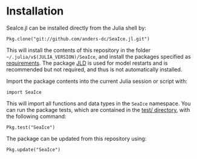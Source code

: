 # Installation
SeaIce.jl can be installed directly from the Julia shell by:

    Pkg.clone("git://github.com/anders-dc/SeaIce.jl.git")

This will install the contents of this repository in the folder 
`~/.julia/v$(JULIA_VERSION)/SeaIce`, and install the packages specified as 
[requirements](REQUIRE).  The package [JLD](https://github.com/JuliaIO/JLD.jl) 
is used for model restarts and is recommended but not required, and thus is not 
automatically installed.

Import the package contents into the current Julia session or script with:

    import SeaIce

This will import all functions and data types in the `SeaIce` namespace.  You 
can run the package tests, which are contained in the [test/ directory](test/), 
with the following command:

    Pkg.test("SeaIce")

The package can be updated from this repository using:

    Pkg.update("SeaIce")

